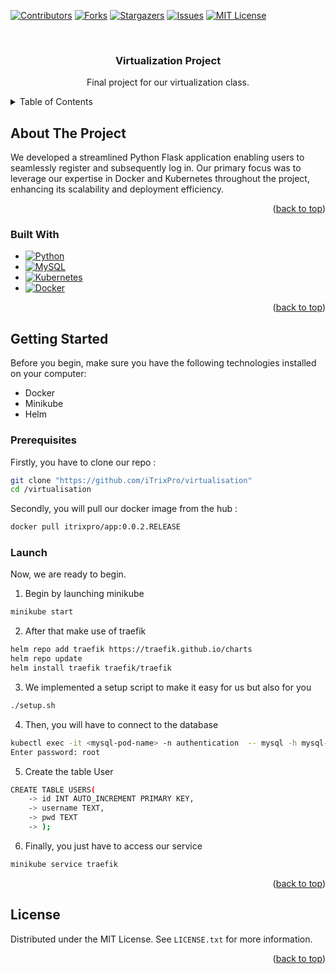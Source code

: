 <a name="readme-top"></a>

[![Contributors][contributors-shield]][contributors-url]
[![Forks][forks-shield]][forks-url]
[![Stargazers][stars-shield]][stars-url]
[![Issues][issues-shield]][issues-url]
[![MIT License][license-shield]][license-url]


<br />
<div align="center">
  <h3 align="center">Virtualization Project</h3>

  <p align="center">
    Final project for our virtualization class.
  </p>
</div>



<!-- TABLE OF CONTENTS -->
<details>
  <summary>Table of Contents</summary>
  <ol>
    <li>
      <a href="#about-the-project">About The Project</a>
      <ul>
        <li><a href="#built-with">Built With</a></li>
      </ul>
    </li>
    <li>
      <a href="#getting-started">Getting Started</a>
      <ul>
        <li><a href="#prerequisites">Prerequisites</a></li>
        <li><a href="#launch">Launch</a></li>
      </ul>
    </li>
    <li><a href="#license">License</a></li>
  </ol>
</details>



<!-- ABOUT THE PROJECT -->
## About The Project

We developed a streamlined Python Flask application enabling users to seamlessly register and subsequently log in. Our primary focus was to leverage our expertise in Docker and Kubernetes throughout the project, enhancing its scalability and deployment efficiency.

<p align="right">(<a href="#readme-top">back to top</a>)</p>



### Built With

* [![Python][Python]][Python-url]
* [![MySQL][MySQL]][MySQL-url]
* [![Kubernetes][Kubernetes]][Kubernetes-url]
* [![Docker][Docker]][Docker-url]

<p align="right">(<a href="#readme-top">back to top</a>)</p>



<!-- GETTING STARTED -->
## Getting Started

Before you begin, make sure you have the following technologies installed on your computer:

* Docker
* Minikube
* Helm

### Prerequisites

Firstly, you have to clone our repo :
```sh
git clone "https://github.com/iTrixPro/virtualisation"
cd /virtualisation
```

Secondly, you will pull our docker image from the hub : 
```sh
docker pull itrixpro/app:0.0.2.RELEASE
```

### Launch

Now, we are ready to begin.

1. Begin by launching minikube
```sh
minikube start
```

2. After that make use of traefik
```sh
helm repo add traefik https://traefik.github.io/charts
helm repo update
helm install traefik traefik/traefik
```

3. We implemented a setup script to make it easy for us but also for you
```sh
./setup.sh
```

4. Then, you will have to connect to the database
```sh
kubectl exec -it <mysql-pod-name> -n authentication  -- mysql -h mysql-service -u root -p  
Enter password: root
```

5. Create the table User
```sh
CREATE TABLE USERS( 
    -> id INT AUTO_INCREMENT PRIMARY KEY,
    -> username TEXT,
    -> pwd TEXT
    -> );
```

6. Finally, you just have to access our service 
```sh
minikube service traefik
```


<p align="right">(<a href="#readme-top">back to top</a>)</p>


<!-- LICENSE -->
## License

Distributed under the MIT License. See `LICENSE.txt` for more information.

<p align="right">(<a href="#readme-top">back to top</a>)</p>



<!-- MARKDOWN LINKS & IMAGES -->
[contributors-shield]: https://img.shields.io/github/contributors/othneildrew/Best-README-Template.svg?style=for-the-badge
[contributors-url]: https://github.com/iTrixPro/virtualisation/graphs/contributors
[forks-shield]: https://img.shields.io/github/forks/othneildrew/Best-README-Template.svg?style=for-the-badge
[forks-url]: https://github.com/iTrixPro/virtualisation/network/members
[stars-shield]: https://img.shields.io/github/stars/othneildrew/Best-README-Template.svg?style=for-the-badge
[stars-url]: https://github.com/iTrixPro/virtualisation/stargazers
[issues-shield]: https://img.shields.io/github/issues/othneildrew/Best-README-Template.svg?style=for-the-badge
[issues-url]: https://github.com/iTrixPro/virtualisation/issues
[license-shield]: https://img.shields.io/github/license/othneildrew/Best-README-Template.svg?style=for-the-badge
[license-url]: https://github.com/iTrixPro/virtualisation/blob/master/LICENSE.txt


[Python]: https://img.shields.io/badge/python-3670A0?style=for-the-badge&logo=python&logoColor=ffdd54
[Python-url]: https://www.python.org
[MySQL]: https://shields.io/badge/MySQL-lightgrey?logo=mysql&style=plastic&logoColor=white&labelColor=blue
[MySQL-url]: https://www.mysql.com
[Kubernetes]: https://img.shields.io/badge/kubernetes-%23326ce5.svg?style=for-the-badge&logo=kubernetes&logoColor=white
[Kubernetes-url]: https://kubernetes.io/fr/
[Docker]: https://img.shields.io/badge/docker-%230db7ed.svg?style=for-the-badge&logo=docker&logoColor=white
[Docker-url]: https://www.docker.com
